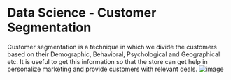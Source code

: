 # Data Science - Customer Segmentation
Customer segmentation is a technique in which we divide the customers based on their Demographic, Behavioral, Psychological and Geographical etc. It is useful to get this information so that the store can get help in personalize marketing and provide customers with relevant deals.
![image](https://user-images.githubusercontent.com/96417166/195610590-359f6d67-9b8e-4a4b-8866-ff5c847bad93.png)

